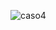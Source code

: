 ![caso4](https://github.com/bcamandone/Data_Analysis_SQL/assets/86261762/32607435-2831-4dbc-a664-731c53ffb1f3)


